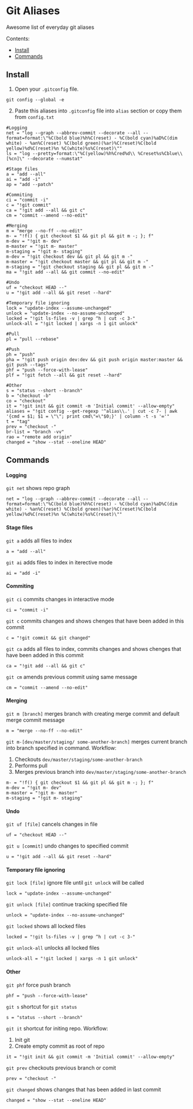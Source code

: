 # Git Aliases
Awesome list of everyday git aliases

Contents:

  * [Install](#install)
  * [Commands](#commands)

<h2><a name="install">Install</a></h2>

  1. Open your `.gitconfig` file.
  
  ```
  git config --global -e
  ```
  
  2. Paste this aliases into `.gitconfig` file into `alias` section or copy them from `config.txt`
  
  ```
  #Logging
  net = "log --graph --abbrev-commit --decorate --all --format=format:\"%C(bold blue)%h%C(reset) - %C(bold cyan)%aD%C(dim white) - %an%C(reset) %C(bold green)(%ar)%C(reset)%C(bold yellow)%d%C(reset)%n %C(white)%s%C(reset)\""
  ls = "log --pretty=format:\"%C(yellow)%h%Cred%d\\ %Creset%s%Cblue\\ [%cn]\" --decorate --numstat"
  
  #Stage files
  a = "add --all"
  ai = "add -i"
  ap = "add --patch"
  
  #Commiting
  ci = "commit -i"
  c = "!git commit"
  ca = "!git add --all && git c"
  cm = "commit --amend --no-edit"
  
  #Merging
  m = "merge --no-ff --no-edit"
  m- = "!f() { git checkout $1 && git pl && git m -; }; f"
  m-dev = "!git m- dev"
  m-master = "!git m- master"
  m-staging = "!git m- staging"
  m-dev = "!git checkout dev && git pl && git m -"
  m-master = "!git checkout master && git pl && git m -"
  m-staging = "!git checkout staging && git pl && git m -"
  ma = "!git add --all && git commit --no-edit"
  
  #Undo
  uf = "checkout HEAD --"
  u = "!git add --all && git reset --hard"
  
  #Temporary file ignoring
  lock = "update-index --assume-unchanged"
  unlock = "update-index --no-assume-unchanged"
  locked = "!git ls-files -v | grep ^h | cut -c 3-"
  unlock-all = "!git locked | xargs -n 1 git unlock"
  
  #Pull
  pl = "pull --rebase"
  
  #Push
  ph = "push"
  pha = "!git push origin dev:dev && git push origin master:master && git push --tags"
  phf = "push --force-with-lease"
  plf = "!git fetch --all && git reset --hard"
  
  #Other
  s = "status --short --branch"
  b = "checkout -b"
  co = "checkout"
  it = "!git init && git commit -m 'Initial commit' --allow-empty"
  aliases = "!git config --get-regexp '^alias\\.' | cut -c 7- | awk '{cmd = $1; $1 = \"\"; print cmd\"∞\"$0;}' | column -t -s '∞'"
  t = "tag"
  prev = "checkout -"
  br-list = "branch -vv"
  rao = "remote add origin"
  changed = "show --stat --oneline HEAD"
  ```

<h2><a name="commands">Commands</a></h2>

<h4><a name="commands_logging">Logging</a></h4>

`git net` shows repo graph

```
net = "log --graph --abbrev-commit --decorate --all --format=format:\"%C(bold blue)%h%C(reset) - %C(bold cyan)%aD%C(dim white) - %an%C(reset) %C(bold green)(%ar)%C(reset)%C(bold yellow)%d%C(reset)%n %C(white)%s%C(reset)\""
```

<h4><a name="commands_stage_files">Stage files</a></h4>

`git a` adds all files to index

```
a = "add --all"
```

`git ai` adds files to index in iterective mode

```
ai = "add -i"
```

<h4><a name="commands_commiting">Commiting</a></h4>

`git ci` commits changes in interactive mode

```
ci = "commit -i"
```

`git c` commits changes and shows chenges that have been added in this commit

```
c = "!git commit && git changed"
```

`git ca` adds all files to index, commits changes and shows chenges that have been added in this commit

```
ca = "!git add --all && git c"
```

`git cm` amends previous commit using same message

```
cm = "commit --amend --no-edit"
```

<h4><a name="commands_merging">Merging</a></h4>

`git m [branch]` merges branch with creating merge commit and default merge commit message

```
m = "merge --no-ff --no-edit"
```

`git m-[dev/master/staging/ some-another-branch]` merges current branch into branch specified in command.
Workflow:
1. Checkouts `dev/master/staging/some-another-branch`
2. Performs pull
3. Merges previous branch into `dev/master/staging/some-another-branch`

```
m- = "!f() { git checkout $1 && git pl && git m -; }; f"
m-dev = "!git m- dev"
m-master = "!git m- master"
m-staging = "!git m- staging"
```

<h4><a name="commands_undo">Undo</a></h4>

`git uf [file]` cancels changes in file

```
uf = "checkout HEAD --"
```

`git u [commit]` undo changes to specified commit

```
u = "!git add --all && git reset --hard"
```

<h4><a name="commands_temporary_file_ignoring">Temporary file ignoring</a></h4>

`git lock [file]` ignore file until `git unlock` will be called

```
lock = "update-index --assume-unchanged"
```

`git unlock [file]` continue tracking specified file

```
unlock = "update-index --no-assume-unchanged"
```

`git locked` shows all locked files

```
locked = "!git ls-files -v | grep ^h | cut -c 3-"
```

`git unlock-all` unlocks all locked files

```
unlock-all = "!git locked | xargs -n 1 git unlock"
```

<h4><a name="commands_other">Other</a></h4>

`git phf` force push branch

```
phf = "push --force-with-lease"
``` 

`git s` shortcut for `git status`

```
s = "status --short --branch"
```

`git it` shortcut for initing repo.
Workflow:
1. Init git
2. Create empty commit as root of repo


```
it = "!git init && git commit -m 'Initial commit' --allow-empty"
```

`git prev` checkouts previous branch or comit

```
prev = "checkout -"
```

`git changed` shows changes that has been added in last commit

```
changed = "show --stat --oneline HEAD"
```